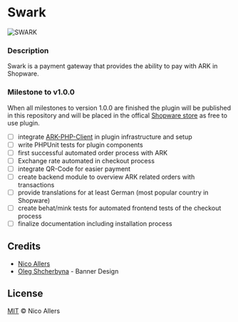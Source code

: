 # Swark

![SWARK](https://github.com/reConNico/swark/blob/master/banner.png)

### Description

Swark is a payment gateway that provides the ability to pay with ARK in Shopware.

### Milestone to v1.0.0

When all milestones to version 1.0.0 are finished the plugin will be published in this repository
and will be placed in the offical [Shopware store](http://store.shopware.com/) as free to use plugin.

* [ ] integrate [ARK-PHP-Client](https://github.com/faustbrian/ARK-PHP-Client) in plugin infrastructure and setup
* [ ] write PHPUnit tests for plugin components
* [ ] first successful automated order process with ARK
* [ ] Exchange rate automated in checkout process
* [ ] integrate QR-Code for easier payment
* [ ] create backend module to overview ARK related orders with transactions
* [ ] provide translations for at least German (most popular country in Shopware)
* [ ] create behat/mink tests for automated frontend tests of the checkout process
* [ ] finalize documentation including installation process

## Credits
* [Nico Allers](https://github.com/reconnico)
* [Oleg Shcherbyna](https://twitter.com/oleg_madys) - Banner Design
    
## License

[MIT](LICENSE) © Nico Allers
